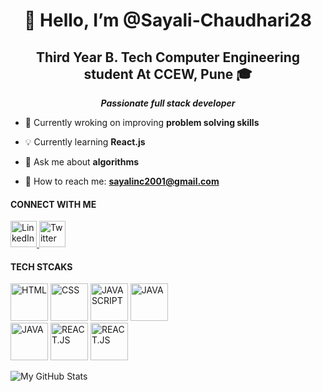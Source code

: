 <h1 align="center">👋 Hello, I’m @Sayali-Chaudhari28</h1>

<h2 align="center"<br> Third Year B. Tech Computer Engineering student At CCEW, Pune  🎓</h2>

<p align="center" >
  <b><i>Passionate full stack developer</i></b>
</p>

- 🌱 Currently wroking on improving **problem solving skills** 

- 💡 Currently learning **React.js**

- 👀 Ask me about **algorithms** 
 
- 📧 How to reach me: **sayalinc2001@gmail.com**

#### CONNECT WITH ME
<p>
  <a href="https://www.linkedin.com/in/sayali-chaudhari-624478209/" target="blank">
    <img src="https://cdn.icon-icons.com/icons2/2201/PNG/512/linkedin_logo_square_icon_134016.png" alt="LinkedIn" style="width:42px;height:42px";>
  </a>
  
  <a href="https://twitter.com/SayaliC03632508" target="blank">
    <img src="https://www.shareicon.net/data/2017/06/28/888030_logo_512x512.png" alt="Twitter" style="width:42px;height:42px";>
  </a>
</p>

#### TECH STCAKS
<p>
  <img src="https://cdn.pixabay.com/photo/2017/08/05/11/16/logo-2582748_1280.png" alt="HTML" style="width:60px; height:60px";>
  <img src="https://cdn.freebiesupply.com/logos/large/2x/css3-logo-png-transparent.png" alt="CSS" style="width:60px; height:60px";>
  <img src="https://1000logos.net/wp-content/uploads/2020/09/JavaScript-Logo.png" alt="JAVASCRIPT" style="width:60px; height:60px";>
  <img src="https://cdn.freebiesupply.com/logos/large/2x/java-logo-png-transparent.png" alt="JAVA" style="width:60px; height:60px";><br>
  <img src="https://cdn.freebiesupply.com/logos/large/2x/c-logo-png-transparent.png" alt="JAVA" style="width:60px; height:60px";>
  <img src="https://cdn4.iconfinder.com/data/icons/logos-3/600/React.js_logo-512.png" alt="REACT.JS" style="width:60px; height:60px";>
  <img src="https://www.techwell.com/sites/default/files/stories/images/cropped_teasers/Beth%20Romanik/2019/node-js-tutorial.png" alt="REACT.JS" style="width:60px; height:60px";>
</p>

![My GitHub Stats](https://github-readme-stats.vercel.app/api/?username=Sayali-Chaudhari28&count_private=true&theme=tokyonight&showicons=true)

<!---
Sayalinc28/Sayalinc28 is a ✨ special ✨ repository because its `README.md` (this file) appears on your GitHub profile.
You can click the Preview link to take a look at your changes.
--->
